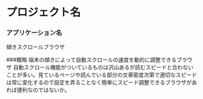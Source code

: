 # プロジェクト名

### アプリケーション名
傾きスクロールブラウザ
	
###概略
端末の傾きによって自動スクロールの速度を動的に調整できるブラウザ
自動スクロール機能がついているものは沢山あるが読むスピードと合わないことが多い。見ているページや読んでいる部分の文章密度次第で適切なスピードは常に変化するので設定を弄ることなく簡単にスピード調整できるブラウザがあれば便利なのではないか。
